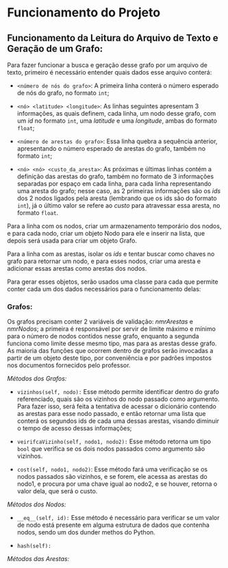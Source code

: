 # Funcionamento do Projeto

## Funcionamento da Leitura do Arquivo de Texto e Geração de um Grafo:

Para fazer funcionar a busca e geração desse grafo por um arquivo de texto, primeiro é necessário entender quais dados esse arquivo conterá:

- `<número de nós do grafo>`: A primeira linha conterá o número esperado de nós do grafo, no formato `int`;

- `<nó> <latitude> <longitude>`: As linhas seguintes apresentam 3 informações, as quais definem, cada linha, um nodo desse grafo, com um *id* no formato `int`, uma *latitude* e uma *longitude*, ambas do formato `float`;

- `<número de arestas do grafo>`: Essa linha quebra a sequência anterior, apresentando o número esperado de arestas do grafo, também no formato `int`;

- `<nó> <nó> <custo_da_aresta>`: As próximas e últimas linhas contém a definição das arestas do grafo, também no formato de 3 informações separadas por espaço em cada linha, para cada linha representando uma aresta do grafo; nesse caso, as 2 primeiras informações são os *ids* dos 2 nodos ligados pela aresta (lembrando que os ids são do formato `int`), já o último valor se refere ao *custo* para atravessar essa aresta, no formato `float`.

Para a linha com os nodos, criar um armazenamento temporário dos nodos, e para cada nodo, criar um objeto Nodo para ele e inserir na lista, que depois será usada para criar um objeto Grafo.

Para a linha com as arestas, isolar os *ids* e tentar buscar como chaves no grafo para retornar um nodo, e para esses nodos, criar uma aresta e adicionar essas arestas como arestas dos nodos.

Para gerar esses objetos, serão usados uma classe para cada que permite conter cada um dos dados necessários para o funcionamento delas:

### Grafos:

Os grafos precisam conter 2 variáveis de validação: *nmrArestas* e *nmrNodos*; a primeira é responsável por servir de limite máximo e mínimo para o número de nodos contidos nesse grafo, enquanto a segunda funciona como limite desse mesmo tipo, mas para as arestas desse grafo. As maioria das funções que ocorrem dentro de grafos serão invocadas a partir de um objeto deste tipo, por conveniência e por padrões impostos nos documentos fornecidos pelo professor.

*Métodos dos Grafos:*

- `vizinhos(self, nodo):` Esse método permite identificar dentro do grafo referenciado, quais são os vizinhos do nodo passado como argumento. Para fazer isso, será feita a tentativa de acessar o dicionário contendo as arestas para esse nodo passado, e então retornar uma
lista que conterá os segundos ids de cada uma dessas arestas, visando diminuir o tempo de acesso dessas informações;

- `veirifcaVizinho(self, nodo1, nodo2):` Esse método retorna um tipo `bool` que verifica se os dois nodos passados como argumento são vizinhos.

- `cost(self, nodo1, nodo2)`: Esse método fará uma verificação se os nodos passados são vizinhos, e se forem, ele acessa as arestas do nodo1, e procura por uma chave igual ao nodo2, e se houver, retorna o valor dela, que será o custo.

*Métodos dos Nodos:*

- `__eq__(self, id):` Esse método é necessário para verificar se um valor de nodo está presente em alguma estrutura de dados que contenha nodos, sendo um dos dunder methos do Python.

- `hash(self):`

*Métodos das Arestas:*
